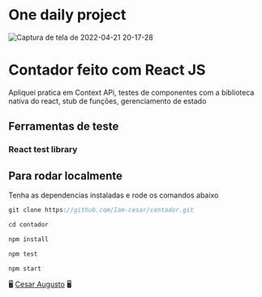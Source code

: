 # One daily project

![Captura de tela de 2022-04-21 20-17-28](https://user-images.githubusercontent.com/56457040/164567671-4e4190de-0627-4eb8-8004-93d97537cefd.png)

# Contador feito com React JS

Apliquei pratica em Context APi, testes de componentes com a biblioteca nativa do react, stub de funções, gerenciamento de estado

## Ferramentas de teste

### React test library

## Para rodar localmente

Tenha as dependencias instaladas e rode os comandos abaixo

```jsx
git clone https://github.com/Iam-cesar/contador.git

cd contador

npm install

npm test

npm start
```

🖥️ [Cesar Augusto](https://www.linkedin.com/in/c%C3%A9sar-augusto-1459ab1b2/) 🖥️
